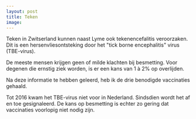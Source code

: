 ```yaml
---
layout: post
title: Teken
image:
---
```


Teken in Zwitserland kunnen naast Lyme ook tekenencefalitis veroorzaken. Dit is een hersenvliesontsteking door het "tick borne encephalitis" virus (TBE-virus).

De meeste mensen krijgen geen of milde klachten bij besmetting. Voor degenen die ernstig ziek worden, is er een kans van 1 à 2% op overlijden.

Na deze informatie te hebben geleerd, heb ik de drie benodigde vaccinaties gehaald.

Tot 2016 kwam het TBE-virus niet voor in Nederland. Sindsdien wordt het af en toe gesignaleerd. De kans op besmetting is echter zo gering dat vaccinaties voorlopig niet nodig zijn.

[^1]: <https://www.rivm.nl/tekenencefalitis>
